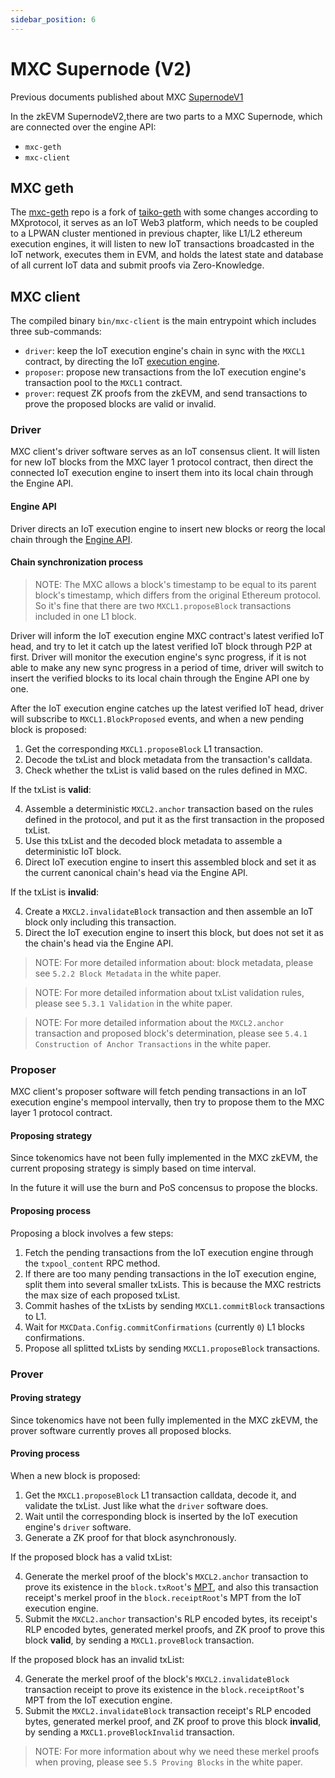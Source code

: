 ```yaml
---
sidebar_position: 6
---
```


# MXC Supernode (V2)

Previous documents published about MXC [SupernodeV1](https://www.mxc.org/supernode)

In the zkEVM SupernodeV2,there are two parts to a MXC Supernode, which are connected over the engine API:

- `mxc-geth`
- `mxc-client`

## MXC geth

The [mxc-geth](https://github.com/MXCzkEVM/) repo is a fork of [taiko-geth](https://github.com/taikoxyz/taiko-geth) with some changes according to MXprotocol, it serves as an IoT Web3 platform, which needs to be coupled to a LPWAN cluster mentioned in previous chapter, like L1/L2 ethereum execution engines, it will listen to new IoT transactions broadcasted in the IoT network, executes them in EVM, and holds the latest state and database of all current IoT data and submit proofs via Zero-Knowledge.

## MXC client

The compiled binary `bin/mxc-client` is the main entrypoint which includes three sub-commands:

- `driver`: keep the IoT execution engine's chain in sync with the `MXCL1` contract, by directing the IoT [execution engine](https://ethereum.org/en/glossary/#execution-client).
- `proposer`: propose new transactions from the IoT execution engine's transaction pool to the `MXCL1` contract.
- `prover`: request ZK proofs from the zkEVM, and send transactions to prove the proposed blocks are valid or invalid.

### Driver

MXC client's driver software serves as an IoT consensus client. It will listen for new IoT blocks from the MXC layer 1 protocol contract, then direct the connected IoT execution engine to insert them into its local chain through the Engine API.

#### Engine API

Driver directs an IoT execution engine to insert new blocks or reorg the local chain through the [Engine API](https://github.com/ethereum/execution-apis/blob/main/src/engine/specification.md).

#### Chain synchronization process

> NOTE: The MXC allows a block's timestamp to be equal to its parent block's timestamp, which differs from the original Ethereum protocol. So it's fine that there are two `MXCL1.proposeBlock` transactions included in one L1 block.

Driver will inform the IoT execution engine MXC contract's latest verified IoT head, and try to let it catch up the latest verified IoT block through P2P at first. Driver will monitor the execution engine's sync progress, if it is not able to make any new sync progress in a period of time, driver will switch to insert the verified blocks to its local chain through the Engine API one by one.

After the IoT execution engine catches up the latest verified IoT head, driver will subscribe to `MXCL1.BlockProposed` events, and when a new pending block is proposed:

1. Get the corresponding `MXCL1.proposeBlock` L1 transaction.
2. Decode the txList and block metadata from the transaction's calldata.
3. Check whether the txList is valid based on the rules defined in MXC.

If the txList is **valid**:

4. Assemble a deterministic `MXCL2.anchor` transaction based on the rules defined in the protocol, and put it as the first transaction in the proposed txList.
5. Use this txList and the decoded block metadata to assemble a deterministic IoT block.
6. Direct IoT execution engine to insert this assembled block and set it as the current canonical chain's head via the Engine API.

If the txList is **invalid**:

4. Create a `MXCL2.invalidateBlock` transaction and then assemble an IoT block only including this transaction.
5. Direct the IoT execution engine to insert this block, but does not set it as the chain's head via the Engine API.

> NOTE: For more detailed information about: block metadata, please see `5.2.2 Block Metadata` in the white paper.

> NOTE: For more detailed information about txList validation rules, please see `5.3.1 Validation` in the white paper.

> NOTE: For more detailed information about the `MXCL2.anchor` transaction and proposed block's determination, please see `5.4.1 Construction of Anchor Transactions` in the white paper.

### Proposer

MXC client's proposer software will fetch pending transactions in an IoT execution engine's mempool intervally, then try to propose them to the MXC layer 1 protocol contract.

#### Proposing strategy

Since tokenomics have not been fully implemented in the MXC zkEVM, the current proposing strategy is simply based on time interval.

In the future it will use the burn and PoS concensus to propose the blocks.

#### Proposing process

Proposing a block involves a few steps:

1. Fetch the pending transactions from the IoT execution engine through the `txpool_content` RPC method.
2. If there are too many pending transactions in the IoT execution engine, split them into several smaller txLists. This is because the MXC restricts the max size of each proposed txList.
3. Commit hashes of the txLists by sending `MXCL1.commitBlock` transactions to L1.
4. Wait for `MXCData.Config.commitConfirmations` (currently `0`) L1 blocks confirmations.
5. Propose all splitted txLists by sending `MXCL1.proposeBlock` transactions.

### Prover

#### Proving strategy

Since tokenomics have not been fully implemented in the MXC zkEVM, the prover software currently proves all proposed blocks.

#### Proving process

When a new block is proposed:

1. Get the `MXCL1.proposeBlock` L1 transaction calldata, decode it, and validate the txList. Just like what the `driver` software does.
2. Wait until the corresponding block is inserted by the IoT execution engine's `driver` software.
3. Generate a ZK proof for that block asynchronously.

If the proposed block has a valid txList:

4. Generate the merkel proof of the block's `MXCL2.anchor` transaction to prove its existence in the `block.txRoot`'s [MPT](https://ethereum.org/en/developers/docs/data-structures-and-encoding/patricia-merkle-trie/), and also this transaction receipt's merkel proof in the `block.receiptRoot`'s MPT from the IoT execution engine.
5. Submit the `MXCL2.anchor` transaction's RLP encoded bytes, its receipt's RLP encoded bytes, generated merkel proofs, and ZK proof to prove this block **valid**, by sending a `MXCL1.proveBlock` transaction.

If the proposed block has an invalid txList:

4. Generate the merkel proof of the block's `MXCL2.invalidateBlock` transaction receipt to prove its existence in the `block.receiptRoot`'s MPT from the IoT execution engine.
5. Submit the `MXCL2.invalidateBlock` transaction receipt's RLP encoded bytes, generated merkel proof, and ZK proof to prove this block **invalid**, by sending a `MXCL1.proveBlockInvalid` transaction.

> NOTE: For more information about why we need these merkel proofs when proving, please see `5.5 Proving Blocks` in the white paper.
